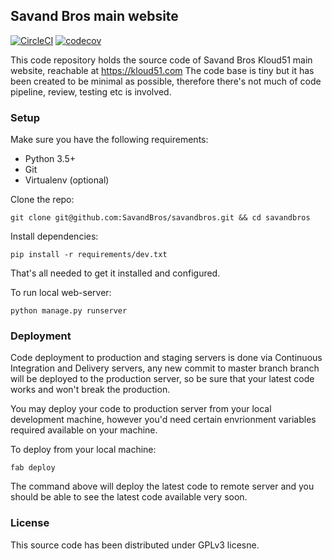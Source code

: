 ## Savand Bros main website

[![CircleCI](https://circleci.com/gh/SavandBros/savandbros.svg?style=svg)](https://circleci.com/gh/SavandBros/savandbros)
[![codecov](https://codecov.io/gh/SavandBros/savandbros/branch/master/graph/badge.svg)](https://codecov.io/gh/SavandBros/savandbros)


This code repository holds the source code of Savand Bros Kloud51 main website, reachable at https://kloud51.com
The code base is tiny but it has been created to be minimal as possible, therefore there's not much of code pipeline, review, 
testing etc is involved.

### Setup

Make sure you have the following requirements:

* Python 3.5+
* Git
* Virtualenv (optional)

Clone the repo:

```
git clone git@github.com:SavandBros/savandbros.git && cd savandbros
```

Install dependencies:

```
pip install -r requirements/dev.txt
```

That's all needed to get it installed and configured.

To run local web-server:

```
python manage.py runserver
```


### Deployment

Code deployment to production and staging servers is done via Continuous Integration and Delivery servers, any new commit to master branch branch will be deployed to the production server, so be sure that your latest code works and won't break the production.

You may deploy your code to production server from your local development machine, however you'd need certain envrionment variables required available on your machine.

To deploy from your local machine:

```
fab deploy
```

The command above will deploy the latest code to remote server and you should be able to see the latest code available very soon.


### License

This source code has been distributed under GPLv3 licesne. 
